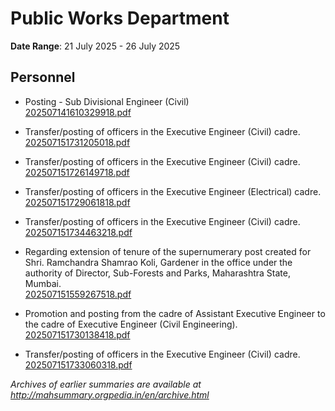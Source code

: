 # Public Works Department

**Date Range**: 21 July 2025 - 26 July 2025


## Personnel
- Posting - Sub Divisional Engineer (Civil)\
  [202507141610329918.pdf](https://gr.maharashtra.gov.in/Site/Upload/Government%20Resolutions/English/202507141610329918.pdf)

- Transfer/posting of officers in the Executive Engineer (Civil) cadre.\
  [202507151731205018.pdf](https://gr.maharashtra.gov.in/Site/Upload/Government%20Resolutions/English/202507151731205018.pdf)

- Transfer/posting of officers in the Executive Engineer (Civil) cadre.\
  [202507151726149718.pdf](https://gr.maharashtra.gov.in/Site/Upload/Government%20Resolutions/English/202507151726149718.pdf)

- Transfer/posting of officers in the Executive Engineer (Electrical) cadre.\
  [202507151729061818.pdf](https://gr.maharashtra.gov.in/Site/Upload/Government%20Resolutions/English/202507151729061818.pdf)

- Transfer/posting of officers in the Executive Engineer (Civil) cadre.\
  [202507151734463218.pdf](https://gr.maharashtra.gov.in/Site/Upload/Government%20Resolutions/English/202507151734463218.pdf)

- Regarding extension of tenure of the supernumerary post created for Shri. Ramchandra Shamrao Koli, Gardener in the office under the authority of Director, Sub-Forests and Parks, Maharashtra State, Mumbai.\
  [202507151559267518.pdf](https://gr.maharashtra.gov.in/Site/Upload/Government%20Resolutions/English/202507151559267518.pdf)

- Promotion and posting from the cadre of Assistant Executive Engineer to the cadre of Executive Engineer (Civil Engineering).\
  [202507151730138418.pdf](https://gr.maharashtra.gov.in/Site/Upload/Government%20Resolutions/English/202507151730138418.pdf)

- Transfer/posting of officers in the Executive Engineer (Civil) cadre.\
  [202507151733060318.pdf](https://gr.maharashtra.gov.in/Site/Upload/Government%20Resolutions/English/202507151733060318.pdf)


*Archives of earlier summaries are available at http://mahsummary.orgpedia.in/en/archive.html*